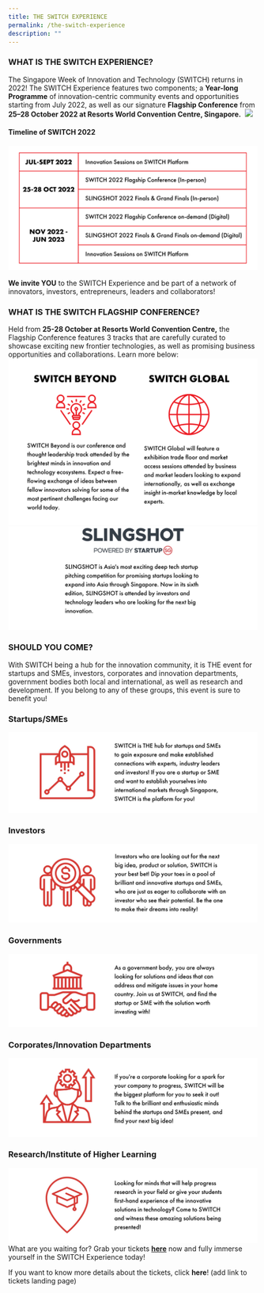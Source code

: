 ```yaml
---
title: THE SWITCH EXPERIENCE
permalink: /the-switch-experience
description: ""
---
```

### **WHAT IS THE SWITCH EXPERIENCE?**
The Singapore Week of Innovation and Technology (SWITCH) returns in 2022! The SWITCH Experience features two components; a **Year-long Programme** of innovation-centric community events and opportunities starting from July 2022, as well as our signature **Flagship Conference** from **25–28 October 2022 at Resorts World Convention Centre, Singapore.** 
![](/images/SWITCH%202022%20Landing%20Page/SWITCH%20Components%20Infographic%20(2400%20×%201600%20px).png)
#### **Timeline of SWITCH 2022**
![](/images/SWITCH%202022%20Landing%20Page/SWITCH%20Timeline%20(4).png)

**We invite YOU** to the SWITCH Experience and be part of a network of innovators, investors, entrepreneurs, leaders and collaborators!
### **WHAT IS THE SWITCH FLAGSHIP CONFERENCE?**
Held from **25-28 October at Resorts World Convention Centre,** the Flagship Conference features 3 tracks that are carefully curated to showcase exciting new frontier technologies, as well as promising business opportunities and collaborations. Learn more below:
![](/images/SWITCH%202022%20Landing%20Page/pillars%20ver%203.png)
![](/images/SWITCH%202022%20Landing%20Page/pillars%20ver%204.jpeg)
### **SHOULD YOU COME?**
With SWITCH being a hub for the innovation community, it is THE event for startups and SMEs, investors, corporates and innovation departments, government bodies both local and international, as well as research and development. If you belong to any of these groups, this event is sure to benefit you!
### **Startups/SMEs**
![](/images/SWITCH%202022%20Landing%20Page/20497C47-29E4-4829-A238-D492A908B5AC_1_201_a.jpeg)
### **Investors**
![](/images/SWITCH%202022%20Landing%20Page/2D29616B-4A6A-4309-BCAC-D0C844D4DEE6_1_201_a.jpeg)
### **Governments**
![](/images/SWITCH%202022%20Landing%20Page/A2B25822-8879-48FE-9BB2-2BBC70FA0AE1_1_201_a.jpeg)
### **Corporates/Innovation Departments**
![](/images/SWITCH%202022%20Landing%20Page/80FDEF8E-E507-4AC0-ABA0-2BD62B7744CC_1_201_a.jpeg)
### **Research/Institute of Higher Learning**
![](/images/SWITCH%202022%20Landing%20Page/73D42A3E-F340-4725-B60C-12511E2E3628_1_201_a.jpeg)
What are you waiting for? Grab your tickets **[here](https://community.switchsg.org/register)** now and fully immerse yourself in the SWITCH Experience today!

If you want to know more details about the tickets, click **here**! (add link to tickets landing page)